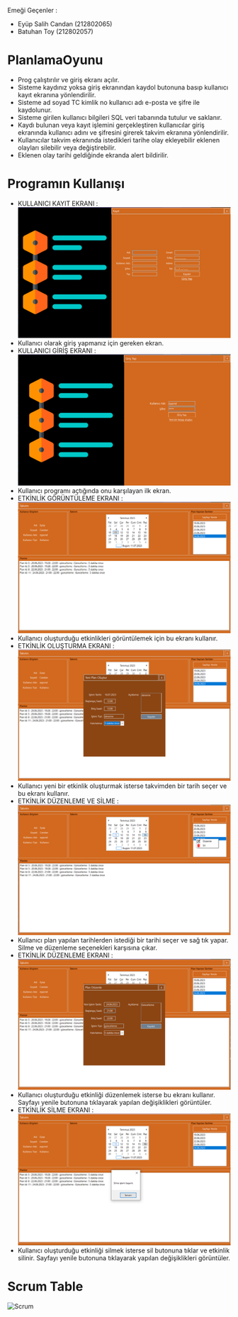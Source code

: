  Emeği Geçenler : 
- Eyüp Salih Candan (212802065)
- Batuhan Toy (212802057)
# PlanlamaOyunu
- Prog çalıştırılır ve giriş ekranı açılır.
- Sisteme kaydınız yoksa giriş ekranından kaydol butonuna basıp kullanıcı kayıt ekranına  yönlendirilir.
- Sisteme ad soyad TC kimlik no kullanıcı adı e-posta ve şifre ile kaydolunur.
- Sisteme girilen kullanıcı bilgileri SQL veri tabanında tutulur ve saklanır.
- Kaydı bulunan veya kayıt işlemini gerçekleştiren kullanıcılar giriş ekranında kullanıcı adını ve şifresini girerek takvim ekranına yönlendirilir.
- Kullanıcılar takvim ekranında istedikleri tarihe olay ekleyebilir eklenen olayları silebilir veya değiştirebilir.
- Eklenen olay tarihi geldiğinde ekranda alert bildirilir.
# Programın Kullanışı
 - KULLANICI KAYIT EKRANI :
![295d43a7-10c2-4f23-9990-52fbe220d497](https://github.com/eyp091/PlanlamaOyunu/blob/main/Foto%C4%9Fraflar/Ekran%20g%C3%B6r%C3%BCnt%C3%BCs%C3%BC%202023-07-11%20223441.png?raw=true)
- Kullanıcı olarak giriş yapmanız için gereken ekran.
 - KULLANICI GİRİŞ EKRANI :
  ![56bfa6c1-2e12-4312-8482-5be7882b635f](https://github.com/eyp091/PlanlamaOyunu/blob/main/Foto%C4%9Fraflar/Ekran%20g%C3%B6r%C3%BCnt%C3%BCs%C3%BC%202023-07-11%20223504.png?raw=true)
- Kullanıcı programı açtığında onu karşılayan ilk ekran.
 - ETKİNLİK GÖRÜNTÜLEME EKRANI :
     ![d88620f9-93a3-4ad0-969e-0c47ca4fcfbe](https://github.com/eyp091/PlanlamaOyunu/blob/main/Foto%C4%9Fraflar/Ekran%20g%C3%B6r%C3%BCnt%C3%BCs%C3%BC%202023-07-11%20223534.png?raw=true)
- Kullanıcı oluşturduğu etkinlikleri görüntülemek için bu ekranı kullanır.
- ETKİNLİK OLUŞTURMA EKRANI :
![2e3ae1ea-ab97-4395-a3f7-d6bce05bf618](https://github.com/eyp091/PlanlamaOyunu/blob/main/Foto%C4%9Fraflar/Ekran%20g%C3%B6r%C3%BCnt%C3%BCs%C3%BC%202023-07-11%20223610.png?raw=true)
- Kullanıcı yeni bir etkinlik oluşturmak isterse takvimden bir tarih seçer ve bu ekranı kullanır.
- ETKİNLİK DÜZENLEME VE SİLME :
![düzenleSilme](https://github.com/eyp091/PlanlamaOyunu/blob/main/Foto%C4%9Fraflar/Ekran%20g%C3%B6r%C3%BCnt%C3%BCs%C3%BC%202023-07-11%20223725.png?raw=true)
- Kullanıcı plan yapılan tarihlerden istediği bir tarihi seçer ve sağ tık yapar. Silme ve düzenleme seçenekleri karşısına çıkar.
- ETKİNLİK DÜZENLEME EKRANI :
![düzenle](https://github.com/eyp091/PlanlamaOyunu/blob/main/Foto%C4%9Fraflar/Ekran%20g%C3%B6r%C3%BCnt%C3%BCs%C3%BC%202023-07-11%20223635.png?raw=true)
- Kullanıcı oluşturduğu etkinliği düzenlemek isterse bu ekranı kullanır. Sayfayı yenile butonuna tıklayarak yapılan değişiklikleri görüntüler.
- ETKİNLİK SİLME EKRANI :
![düzenle](https://github.com/eyp091/PlanlamaOyunu/blob/main/Foto%C4%9Fraflar/Ekran%20g%C3%B6r%C3%BCnt%C3%BCs%C3%BC%202023-07-11%20223659.png?raw=true)
- Kullanıcı oluşturduğu etkinliği silmek isterse sil butonuna tıklar ve etkinlik silinir. Sayfayı yenile butonuna tıklayarak yapılan değişiklikleri görüntüler.
# Scrum Table
![Scrum](https://github.com/eyp091/PlanlamaOyunu/assets/90304868/d15a815e-90a1-47d0-809a-0a147ee5cbad)



